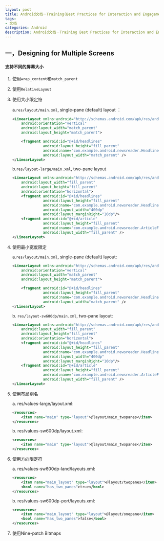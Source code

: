 ```yaml
---
layout: post
title: Android文档－Training(Best Practices for Interaction and Engagement)
tags:
- 文档
categories: Android
description: Android文档－Training Best Practices for Interaction and Engagement
---
```


## 一，Designing for Multiple Screens

#### 支持不同的屏幕大小

1. 使用```wrap_content```和```match_parent```     
2. 使用```RelativeLayout```    
3. 使用大小限定符    

	a.```res/layout/main.xml```, single-pane (default) layout ：
	
	~~~ xml
	<LinearLayout xmlns:android="http://schemas.android.com/apk/res/android"
	    android:orientation="vertical"
	    android:layout_width="match_parent"
	    android:layout_height="match_parent">
	
	    <fragment android:id="@+id/headlines"
	              android:layout_height="fill_parent"
	              android:name="com.example.android.newsreader.HeadlinesFragment"
	              android:layout_width="match_parent" />
	</LinearLayout>
	~~~

	b.```res/layout-large/main.xml```, two-pane layout
	
	~~~ xml
	<LinearLayout xmlns:android="http://schemas.android.com/apk/res/android"
	    android:layout_width="fill_parent"
	    android:layout_height="fill_parent"
	    android:orientation="horizontal">
	    <fragment android:id="@+id/headlines"
	              android:layout_height="fill_parent"
	              android:name="com.example.android.newsreader.HeadlinesFragment"
	              android:layout_width="400dp"
	              android:layout_marginRight="10dp"/>
	    <fragment android:id="@+id/article"
	              android:layout_height="fill_parent"
	              android:name="com.example.android.newsreader.ArticleFragment"
	              android:layout_width="fill_parent" />
	</LinearLayout>
	~~~

4. 使用最小宽度限定

	a.```res/layout/main.xml```, single-pane (default) layout:
	
	~~~ xml
	<LinearLayout xmlns:android="http://schemas.android.com/apk/res/android"
	    android:orientation="vertical"
	    android:layout_width="match_parent"
	    android:layout_height="match_parent">
	
	    <fragment android:id="@+id/headlines"
	              android:layout_height="fill_parent"
	              android:name="com.example.android.newsreader.HeadlinesFragment"
	              android:layout_width="match_parent" />
	</LinearLayout>
	~~~
	
	b. ```res/layout-sw600dp/main.xml```, two-pane layout:
	
	~~~ xml
	<LinearLayout xmlns:android="http://schemas.android.com/apk/res/android"
	    android:layout_width="fill_parent"
	    android:layout_height="fill_parent"
	    android:orientation="horizontal">
	    <fragment android:id="@+id/headlines"
	              android:layout_height="fill_parent"
	              android:name="com.example.android.newsreader.HeadlinesFragment"
	              android:layout_width="400dp"
	              android:layout_marginRight="10dp"/>
	    <fragment android:id="@+id/article"
	              android:layout_height="fill_parent"
	              android:name="com.example.android.newsreader.ArticleFragment"
	              android:layout_width="fill_parent" />
	</LinearLayout>
	~~~

5. 使用布局别名

	a. res/values-large/layout.xml:
	
	~~~ xml
	<resources>
	    <item name="main" type="layout">@layout/main_twopanes</item>
	</resources>
	~~~
	
	b. res/values-sw600dp/layout.xml:
	
	~~~ xml
	<resources>
	    <item name="main" type="layout">@layout/main_twopanes</item>
	</resources>
	~~~

6. 使用方向限定符

	a. res/values-sw600dp-land/layouts.xml:
	
	~~~ xml
	<resources>
	    <item name="main_layout" type="layout">@layout/twopanes</item>
	    <bool name="has_two_panes">true</bool>
	</resources>
	~~~
	
	b. res/values-sw600dp-port/layouts.xml:
	
	~~~ xml
	<resources>
	    <item name="main_layout" type="layout">@layout/onepane</item>
	    <bool name="has_two_panes">false</bool>
	</resources>
	~~~
	
7.  使用Nine-patch Bitmaps
	
